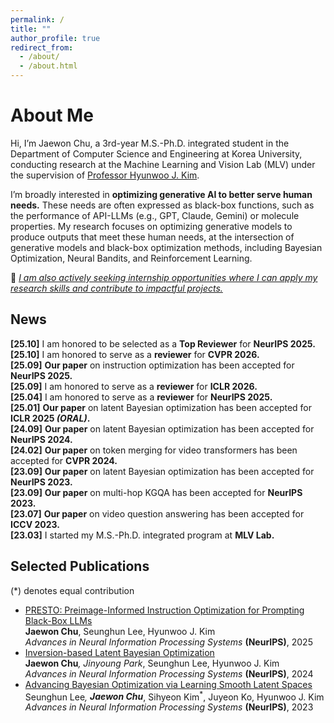 ```yaml
---
permalink: /
title: ""
author_profile: true
redirect_from: 
  - /about/
  - /about.html
---
```

About Me
======
Hi, I’m Jaewon Chu, a 3rd-year M.S.-Ph.D. integrated student in the Department of Computer Science and Engineering at Korea University, conducting research at the Machine Learning and Vision Lab (MLV) under the supervision of [Professor Hyunwoo J. Kim](https://www.hyunwoojkim.com/).

I’m broadly interested in <strong>optimizing generative AI to better serve human needs.</strong> These needs are often expressed as black-box functions, such as the performance of API-LLMs (e.g., GPT, Claude, Gemini) or molecule properties. My research focuses on optimizing generative models to produce outputs that meet these human needs, at the intersection of generative models and black-box optimization methods, including Bayesian Optimization, Neural Bandits, and Reinforcement Learning.

📢 _<u>I am also actively seeking internship opportunities where I can apply my research skills and contribute to impactful projects.</u>_

News
------
**[25.10]** I am honored to be selected as a **Top Reviewer** for **NeurIPS 2025.**<br>
**[25.10]** I am honored to serve as a **reviewer** for **CVPR 2026.**<br>
**[25.09]** **Our paper** on instruction optimization has been accepted for **NeurIPS 2025.**<br>
**[25.09]** I am honored to serve as a **reviewer** for **ICLR 2026.**<br>
**[25.04]** I am honored to serve as a **reviewer** for **NeurIPS 2025.**<br>
**[25.01]** **Our paper** on latent Bayesian optimization has been accepted for **ICLR 2025 _(ORAL)_.**<br>
**[24.09]** **Our paper** on latent Bayesian optimization has been accepted for **NeurIPS 2024.**<br>
**[24.02]** **Our paper** on token merging for video transformers has been accepted for **CVPR 2024.**<br>
**[23.09]** **Our paper** on latent Bayesian optimization has been accepted for **NeurIPS 2023.**<br>
**[23.09]** **Our paper** on multi-hop KGQA has been accepted for **NeurIPS 2023.**<br>
**[23.07]** **Our paper** on video question answering has been accepted for **ICCV 2023.**<br>
**[23.03]** I started my M.S.-Ph.D. integrated program at **MLV Lab.**

Selected Publications
------
(*) denotes equal contribution

- <u>PRESTO: Preimage-Informed Instruction Optimization for Prompting Black-Box LLMs</u><br>
  <strong>Jaewon Chu</strong>, Seunghun Lee, Hyunwoo J. Kim<br>
  _Advances in Neural Information Processing Systems_ <strong>(NeurIPS)</strong>, 2025<br>
- [Inversion-based Latent Bayesian Optimization<br>](https://arxiv.org/pdf/2411.05330)
  <strong>Jaewon Chu<sup>*</sup></strong>, Jinyoung Park<sup>*</sup>, Seunghun Lee, Hyunwoo J. Kim<br>
  _Advances in Neural Information Processing Systems_ <strong>(NeurIPS)</strong>, 2024<br>
- [Advancing Bayesian Optimization via Learning Smooth Latent Spaces<br>](https://arxiv.org/pdf/2310.20258)
  Seunghun Lee<sup>*</sup>, <strong>Jaewon Chu<sup>*</sup></strong>, Sihyeon Kim<sup>*</sup>, Juyeon Ko, Hyunwoo J. Kim<br>
  _Advances in Neural Information Processing Systems_ <strong>(NeurIPS)</strong>, 2023<br>